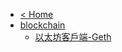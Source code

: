 * [< Home](/)
* [blockchain](/wiki/[A]blockchain/)
  * [以太坊客戶端-Geth](/wiki/[A]blockchain/[01]以太坊客戶端-Geth)
